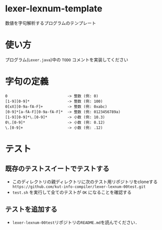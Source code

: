 # lexer-lexnum-template

数値を字句解析するプログラムのテンプレート

# 使い方

プログラム(`Lexer.java`)中の `TODO` コメントを実装してください

# 字句の定義

```
0                           -> 整数 (例: 0)
[1-9][0-9]*                 -> 整数 (例: 100)
0[xX][0-9a-fA-F]+           -> 整数 (例: 0xabc)
[0-9]*[a-fA-F][0-9a-fA-F]*  -> 整数 (例: 0123456789a)
[1-9][0-9]*\.[0-9]*         -> 小数 (例: 10.3)
0\.[0-9]*                   -> 小数 (例: 0.12)
\.[0-9]+                    -> 小数 (例: .12)
```

# テスト

## 既存のテストスイートでテストする

  * このディレクトリの親ディレクトリに次のテスト用リポジトリをcloneする```
    https://github.com/kut-info-compiler/lexer-lexnum-00test.git```
  * `test.sh` を実行して全てのテストが `OK` になることを確認する

## テストを追加する
  * `lexer-lexnum-00test`リポジトリの`README.md`を読んでください．
